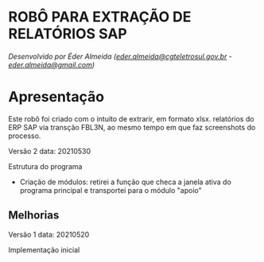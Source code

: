 # ROBÔ PARA EXTRAÇÃO DE RELATÓRIOS SAP
###### Desenvolvido por Éder Almeida (eder.almeida@cgteletrosul.gov.br - eder.almeida@gmail.com)

# Apresentação
Este robô foi criado com o intuíto de extrarir, em formato xlsx. relatórios do ERP SAP via transção FBL3N, ao mesmo tempo em que faz screenshots do processo.


Versão 2
data: 20210530

Estrutura do programa
- Criação de módulos: retirei a função que checa a janela ativa do programa principal e transportei
    para o módulo "apoio"

Melhorias
- 


Versão 1
data: 20210520

Implementação inicial


